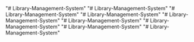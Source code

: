 "# Library-Management-System" 
"# Library-Management-System" 
"# Library-Management-System" 
"# Library-Management-System" 
"# Library-Management-System" 
"# Library-Management-System" 
"# Library-Management-System" 
"# Library-Management-System" 
"# Library-Management-System" 

